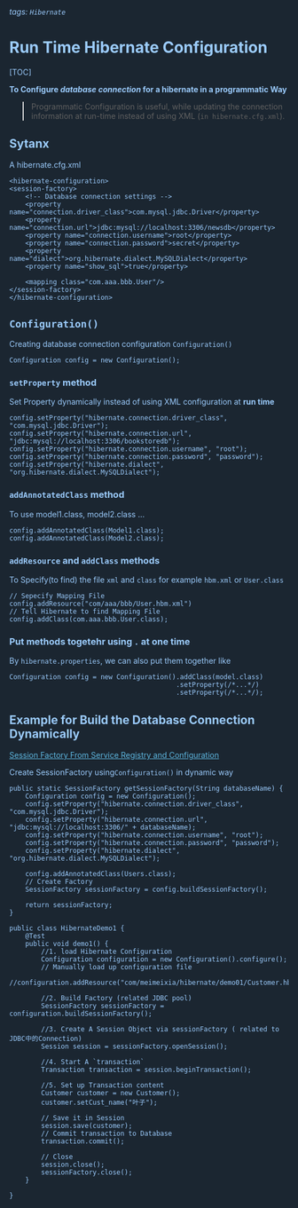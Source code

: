 ###### tags: `Hibernate`
# Run Time Hibernate Configuration
[TOC]

**To Configure *database connection* for a hibernate in a programmatic Way**

> Programmatic Configuration is useful, while updating the connection information at run-time instead of using XML (`in hibernate.cfg.xml`).  

## Sytanx

A hibernate.cfg.xml 
```xml=
<hibernate-configuration>
<session-factory>
    <!-- Database connection settings -->
    <property name="connection.driver_class">com.mysql.jdbc.Driver</property>
    <property name="connection.url">jdbc:mysql://localhost:3306/newsdb</property>
    <property name="connection.username">root</property>
    <property name="connection.password">secret</property>
    <property name="dialect">org.hibernate.dialect.MySQLDialect</property>
    <property name="show_sql">true</property>

    <mapping class="com.aaa.bbb.User"/>
</session-factory>
</hibernate-configuration>
```

## `Configuration()`
Creating database connection configuration  `Configuration()`
```java=
Configuration config = new Configuration();
```


### `setProperty` method
Set Property dynamically instead of using XML configuration at **run time**
```java=
config.setProperty("hibernate.connection.driver_class", "com.mysql.jdbc.Driver");
config.setProperty("hibernate.connection.url", "jdbc:mysql://localhost:3306/bookstoredb");
config.setProperty("hibernate.connection.username", "root");
config.setProperty("hibernate.connection.password", "password");
config.setProperty("hibernate.dialect", "org.hibernate.dialect.MySQLDialect");
```

### `addAnnotatedClass` method
To use model1.class, model2.class ...
```java=
config.addAnnotatedClass(Model1.class);
config.addAnnotatedClass(Model2.class);
```

### `addResource` and `addClass` methods

To Specify(to find) the file `xml` and `class`
for example `hbm.xml` or `User.class`
```java=
// Sepecify Mapping File
config.addResource("com/aaa/bbb/User.hbm.xml")
// Tell Hibernate to find Mapping File
config.addClass(com.aaa.bbb.User.class);
```

### Put methods togetehr using `.` at one time

By `hibernate.properties`, we can also put them together like
```java=
Configuration config = new Configuration().addClass(model.class)
                                          .setProperty(/*...*/)
                                          .setProperty(/*...*/);
```

## Example for Build the Database Connection Dynamically

[Session Factory From Service Registry and Configuration](/3xYG4oxDQHq9u3BHlL8qsg)

Create SessionFactory using`Configuration()` in dynamic way
```java=
public static SessionFactory getSessionFactory(String databaseName) {
    Configuration config = new Configuration();
    config.setProperty("hibernate.connection.driver_class", "com.mysql.jdbc.Driver");
    config.setProperty("hibernate.connection.url", "jdbc:mysql://localhost:3306/" + databaseName);
    config.setProperty("hibernate.connection.username", "root");
    config.setProperty("hibernate.connection.password", "password");
    config.setProperty("hibernate.dialect", "org.hibernate.dialect.MySQLDialect");
     
    config.addAnnotatedClass(Users.class);
    // Create Factory
    SessionFactory sessionFactory = config.buildSessionFactory();
     
    return sessionFactory;
}
```


```java=
public class HibernateDemo1 {
	@Test
	public void demo1() {
		//1. load Hibernate Configuration 
		Configuration configuration = new Configuration().configure();
		// Manually load up configuration file
		//configuration.addResource("com/meimeixia/hibernate/demo01/Customer.hbm.xml");
		
		//2. Build Factory (related JDBC pool)
		SessionFactory sessionFactory = configuration.buildSessionFactory();
		
		//3. Create A Session Object via sessionFactory ( related to JDBC中的Connection)
		Session session = sessionFactory.openSession();
		
		//4. Start A `transaction`
		Transaction transaction = session.beginTransaction();
		
		//5. Set up Transaction content
		Customer customer = new Customer();
		customer.setCust_name("叶子");
		
        // Save it in Session
		session.save(customer);
		// Commit transaction to Database
		transaction.commit();
		
        // Close
		session.close();
		sessionFactory.close();
	}
	
}
```

<style>

html,
body, 
.ui-content,
/*Section*/
.ui-toc-dropdown{
    background-color: #1B2631;
    color: #9BCBFC;
}

body > .ui-infobar {
    display: none;
}
.ui-view-area > .ui-infobar {
    display: block ;
    color: #5D6D7E ;
}

.markdown-body h1,
.markdown-body h2,
.markdown-body h3,
.markdown-body h4,
.markdown-body h5,
.markdown-body blockquote{	
    /*#7FFFD4*/
    /*#59FFFF*/
    color: #7FFFD4;
}

/* > */
.markdown-body blockquote {
color: #9BCBFC ;
border-left-color: #B22222 ;
font-size: 16px;
}

.markdown-body h6{
    color: gold;
}
.markdown-body h1,
.markdown-body h2 {
    border-bottom-color: #5D6D7E;
    border-bottom-style: ;
    border-bottom-width: 3px;
}

.markdown-body h1 .octicon-link,
.markdown-body h2 .octicon-link,
.markdown-body h3 .octicon-link,
.markdown-body h4 .octicon-link,
.markdown-body h5 .octicon-link,
.markdown-body h6 .octicon-link {
    color: yellow;
}

.markdown-body img {
    background-color: transparent;
}

.ui-toc-dropdown .nav>.active:focus>a, .ui-toc-dropdown .nav>.active:hover>a, .ui-toc-dropdown .nav>.active>a {
    color: gold;
    border-left: 2px solid white;
}

.expand-toggle:hover, 
.expand-toggle:focus, 
.back-to-top:hover, 
.back-to-top:focus, 
.go-to-bottom:hover, 
.go-to-bottom:focus {
    color: gold;
}

/*dropdown Bar*/
.ui-toc-label.btn {
    background-color: #191919;
    color: #eee;
}
/*inside the bar*/
.ui-toc-dropdown .nav>li>a:focus, 
.ui-toc-dropdown .nav>li>a:hover {
    color: gold;
    border-left: 1px solid white;
}

a,.open-files-container li.selected a {
    color: #5EB7E0;
}



/* comment*/
.ui-comment-container .ui-comment-header {
background-color: #2a2a2a;
color: #eee;
border-color: #6d6d6d;
}

.ui-comment-container {
background-color: #2e2e2e;
border-color: #6d6d6d;
}

.ui-comment-container .ui-comments-container .ui-comment .comment-author {
color: #eee;
}

.ui-comment-container .ui-comments-container .ui-comment .timestamp {
color: #aaa;
}

.ui-comment-container .ui-comments-container .ui-comment .comment-menu .comment-dropdown-menu {
background: #222;
color: #eee;
border-color: #555;
}



/* == == */
.markdown-body mark,
mark 
{
    background-color: #708090 !important ;
    color: gold;
    margin: .1em;
    padding: .1em .2em;
    font-family: Helvetica;
}

/* scroll bar */
.ui-edit-area .ui-resizable-handle.ui-resizable-e {
background-color: #303030;
border: 1px solid #303030;
box-shadow: none;
}
/* info bar */
.ui-infobar {
color: #999;
}

/* `` */
.markdown-body code,
.markdown-body tt {
    color: #eee;
    background-color: #424a55;
}

/* ``` ``` */
.markdown-body pre {
background-color: #F8F8FFF;
border: 1px solid !important;
  color: #dfdfdf;
}


/* table */
.markdown-body table tr {
background-color: #1e1e1e;
border-top: none;
border-bottom: 1px solid rgba(255, 255, 255, 0.3);
}

.markdown-body table tr:first-child {
border-top: 1px solid rgba(255, 255, 255, 0.2);
}

.markdown-body table tr:nth-child(2n) {
background-color: #333;
}

.markdown-body table tr th {
color: #64B5F6;
}

.markdown-body table th,
.markdown-body table td {
border: none;
}

.markdown-body table tr th:first-child,
.markdown-body table tr td:first-child {
border-left: 1px solid rgba(255, 255, 255, 0.1);
}

.markdown-body table tr th:last-child,
.markdown-body table tr td:last-child {
border-right: 1px solid rgba(255, 255, 255, 0.1);
}

.markdown-body table tr td {
color: #ddd;
}

.markdown-body pre.flow-chart,
.markdown-body pre.sequence-diagram,
.markdown-body pre.graphviz,
.markdown-body pre.mermaid,
.markdown-body pre.abc {
background-color: #fff !important;
}



/* table of contents block*/
.ui-toc-dropdown {
width: 42vw;
max-height: 90vh;
overflow: auto;
text-align: inherit;
}

/* table of contents text*/
.ui-toc-dropdown .nav>li>a {
font-size: 14px;
font-weight: bold;
color: #ddd;
}

/* table of contents text: active*/
.ui-toc-dropdown .nav>.active:focus>a,
.ui-toc-dropdown .nav>.active:hover>a,
.ui-toc-dropdown .nav>.active>a {
color: #7bf;
border-left-color: #7bf;
}

  
/*----Prism.js -----*/
code[class*="language-"],
pre[class*="language-"] {
color: #DCDCDC;
}

:not(pre)>code[class*="language-"],
pre[class*="language-"] {
background: #1E1E1E;
}

.token.comment,
.token.block-comment,
.token.prolog,
.token.cdata {
color: #57A64A;
}

.token.doctype,
.token.punctuation {
color: #9B9B9B;
}

.token.tag,
.token.entity {
color: #569CD6;
}

.token.attr-name,
.token.namespace,
.token.deleted,
.token.property,
.token.builtin {
color: #9CDCFE;
}

.token.function,
.token.function-name {
color: #dcdcaa;
}

.token.boolean,
.token.keyword,
.token.important {
color: #569CD6;
}

.token.number {
color: #B8D7A3;
}

.token.class-name,
.token.constant {
color: #4EC9B0;
}

.token.symbol {
color: #f8c555;
}

.token.rule {
color: #c586c0;
}

.token.selector {
color: #D7BA7D;
}

.token.atrule {
color: #cc99cd;
}

.token.string,
.token.attr-value {
color: #D69D85;
}

.token.char {
color: #7ec699;
}

.token.variable {
color: #BD63C5;
}

.token.regex {
color: #d16969;
}

.token.operator {
color: #DCDCDC;
background: transparent;
}

.token.url {
color: #67cdcc;
}

.token.important,
.token.bold {
font-weight: bold;
}

.token.italic {
font-style: italic;
}

.token.entity {
cursor: help;
}

.token.inserted {
color: green;
}


</style>

